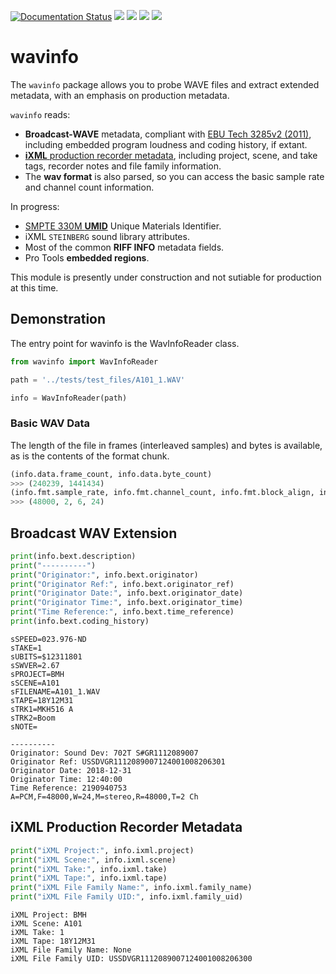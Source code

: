 [![Documentation Status](https://readthedocs.org/projects/wavinfo/badge/?version=latest)](https://wavinfo.readthedocs.io/en/latest/?badge=latest) ![](https://img.shields.io/github/license/iluvcapra/wavinfo.svg) ![](https://img.shields.io/pypi/pyversions/wavinfo.svg) [![](https://img.shields.io/pypi/v/wavinfo.svg)](https://pypi.org/project/wavinfo/) ![](https://img.shields.io/pypi/wheel/wavinfo.svg)


# wavinfo


The `wavinfo` package allows you to probe WAVE files and extract extended metadata, with an emphasis on 
production metadata. 

`wavinfo` reads:

* __Broadcast-WAVE__ metadata, compliant with [EBU Tech 3285v2 (2011)][ebu], including embedded program loudness and coding history, if extant.
* [__iXML__ production recorder metadata][ixml], including project, scene, and take tags, recorder notes and file family information.
* The __wav format__ is also parsed, so you can access the basic sample rate and channel count information.

In progress:
* [SMPTE 330M __UMID__][smpte_330m2011] Unique Materials Identifier.
* iXML `STEINBERG` sound library attributes.
* Most of the common __RIFF INFO__ metadata fields.
* Pro Tools __embedded regions__.

This module is presently under construction and not sutiable for production at this time.

[ebu]:https://tech.ebu.ch/docs/tech/tech3285.pdf
[smpte_330m2011]:http://standards.smpte.org/content/978-1-61482-678-1/st-330-2011/SEC1.abstract
[ixml]:http://www.ixml.info



## Demonstration


The entry point for wavinfo is the WavInfoReader class.


```python
from wavinfo import WavInfoReader

path = '../tests/test_files/A101_1.WAV'

info = WavInfoReader(path)
```

### Basic WAV Data


The length of the file in frames (interleaved samples) and bytes is available, as is the contents of the format chunk.


```python
(info.data.frame_count, info.data.byte_count)
>>> (240239, 1441434)
(info.fmt.sample_rate, info.fmt.channel_count, info.fmt.block_align, info.fmt.bits_per_sample)
>>> (48000, 2, 6, 24)
```

## Broadcast WAV Extension



```python
print(info.bext.description)
print("----------")
print("Originator:", info.bext.originator)
print("Originator Ref:", info.bext.originator_ref)
print("Originator Date:", info.bext.originator_date)
print("Originator Time:", info.bext.originator_time)
print("Time Reference:", info.bext.time_reference)
print(info.bext.coding_history)
```

    sSPEED=023.976-ND
    sTAKE=1
    sUBITS=$12311801
    sSWVER=2.67
    sPROJECT=BMH
    sSCENE=A101
    sFILENAME=A101_1.WAV
    sTAPE=18Y12M31
    sTRK1=MKH516 A
    sTRK2=Boom
    sNOTE=
    
    ----------
    Originator: Sound Dev: 702T S#GR1112089007
    Originator Ref: USSDVGR1112089007124001008206301
    Originator Date: 2018-12-31
    Originator Time: 12:40:00
    Time Reference: 2190940753
    A=PCM,F=48000,W=24,M=stereo,R=48000,T=2 Ch



## iXML Production Recorder Metadata


```python
print("iXML Project:", info.ixml.project)
print("iXML Scene:", info.ixml.scene)
print("iXML Take:", info.ixml.take)
print("iXML Tape:", info.ixml.tape)
print("iXML File Family Name:", info.ixml.family_name)
print("iXML File Family UID:", info.ixml.family_uid)
```

    iXML Project: BMH
    iXML Scene: A101
    iXML Take: 1
    iXML Tape: 18Y12M31
    iXML File Family Name: None
    iXML File Family UID: USSDVGR1112089007124001008206300
    


